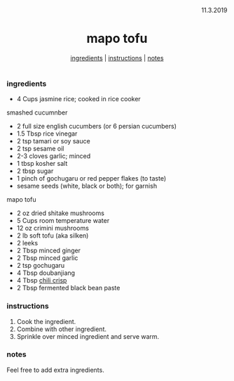 <p align="right">11.3.2019</p>

<h1 align="center">mapo tofu</h1>

<div align="center">
  <a href="#ingredients">ingredients</a> | 
  <a href="#instructions">instructions</a> | 
  <a href="#notes">notes</a>
</div>
<br>

### ingredients
- 4 Cups jasmine rice; cooked in rice cooker

smashed cucumnber 
- 2 full size english cucumbers (or 6 persian cucumbers)
- 1.5 Tbsp rice vinegar 
- 2 tsp tamari or soy sauce 
- 2 tsp sesame oil
- 2-3 cloves garlic; minced
- 1 tbsp kosher salt
- 2 tbsp sugar
- 1 pinch of gochugaru or red pepper flakes (to taste)
- sesame seeds (white, black or both); for garnish

mapo tofu
- 2 oz dried shitake mushrooms
- 5 Cups room temperature water
- 12 oz crimini mushrooms
- 2 lb soft tofu (aka silken)
- 2 leeks
- 2 Tbsp minced ginger
- 2 Tbsp minced garlic 
- 2 tsp gochugaru
- 4 Tbsp doubanjiang
- 4 Tbsp [chili crisp](https://www.google.com/url?sa=i&source=images&cd=&ved=2ahUKEwiA5qjt1c_lAhUCoZ4KHYVTDewQjRx6BAgBEAQ&url=https%3A%2F%2Fwww.walmart.com%2Fip%2FLaoganma-Spicy-Chili-Crisp-Sauce-7-41-Fl-Oz%2F195667370&psig=AOvVaw3z03h6Te8Rvl_KLhbf3WT5&ust=1572926436266734)
- 2 Tbsp fermented black bean paste


### instructions
1. Cook the ingredient.  
2. Combine with other ingredient. 
3. Sprinkle over minced ingredient and serve warm.

### notes
Feel free to add extra ingredients. 
